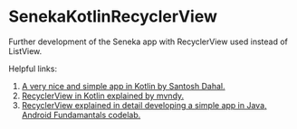 # SenekaKotlinRecyclerView
Further development of the Seneka app with RecyclerView used instead of ListView.

Helpful links:
1. [A very nice and simple app in Kotlin by Santosh Dahal.](https://www.suntos.com.np/kotlin-android-sample-projects-with-source-code-in-android-studio/simple-recyclerview-android-example-in-kotlin-source-code.html)
2. [RecyclerView in Kotlin explained by mvndy.](https://medium.com/@hinchman_amanda/working-with-recyclerview-in-android-kotlin-84a62aef94ec)
3. [RecyclerView explained in detail developing a simple app in Java, Android Fundamantals codelab.](https://codelabs.developers.google.com/codelabs/android-training-create-recycler-view/index.html?index=..%2F..%2Fandroid-training#0)
